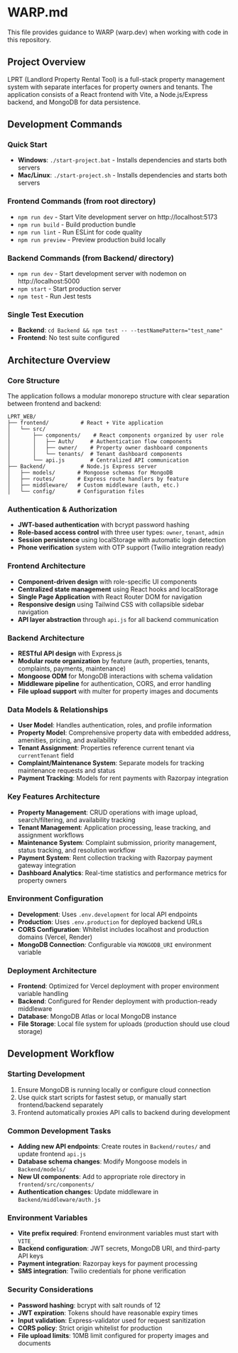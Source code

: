 # WARP.md

This file provides guidance to WARP (warp.dev) when working with code in this repository.

## Project Overview

LPRT (Landlord Property Rental Tool) is a full-stack property management system with separate interfaces for property owners and tenants. The application consists of a React frontend with Vite, a Node.js/Express backend, and MongoDB for data persistence.

## Development Commands

### Quick Start
- **Windows**: `./start-project.bat` - Installs dependencies and starts both servers
- **Mac/Linux**: `./start-project.sh` - Installs dependencies and starts both servers

### Frontend Commands (from root directory)
- `npm run dev` - Start Vite development server on http://localhost:5173
- `npm run build` - Build production bundle
- `npm run lint` - Run ESLint for code quality
- `npm run preview` - Preview production build locally

### Backend Commands (from Backend/ directory)
- `npm run dev` - Start development server with nodemon on http://localhost:5000
- `npm start` - Start production server
- `npm test` - Run Jest tests

### Single Test Execution
- **Backend**: `cd Backend && npm test -- --testNamePattern="test_name"`
- **Frontend**: No test suite configured

## Architecture Overview

### Core Structure
The application follows a modular monorepo structure with clear separation between frontend and backend:

```
LPRT_WEB/
├── frontend/          # React + Vite application
│   └── src/
│       ├── components/    # React components organized by user role
│       │   ├── Auth/     # Authentication flow components
│       │   ├── owner/    # Property owner dashboard components
│       │   └── tenants/  # Tenant dashboard components
│       └── api.js        # Centralized API communication
├── Backend/           # Node.js Express server
│   ├── models/       # Mongoose schemas for MongoDB
│   ├── routes/       # Express route handlers by feature
│   ├── middleware/   # Custom middleware (auth, etc.)
│   └── config/       # Configuration files
```

### Authentication & Authorization
- **JWT-based authentication** with bcrypt password hashing
- **Role-based access control** with three user types: `owner`, `tenant`, `admin`
- **Session persistence** using localStorage with automatic login detection
- **Phone verification** system with OTP support (Twilio integration ready)

### Frontend Architecture
- **Component-driven design** with role-specific UI components
- **Centralized state management** using React hooks and localStorage
- **Single Page Application** with React Router DOM for navigation
- **Responsive design** using Tailwind CSS with collapsible sidebar navigation
- **API layer abstraction** through `api.js` for all backend communication

### Backend Architecture
- **RESTful API design** with Express.js
- **Modular route organization** by feature (auth, properties, tenants, complaints, payments, maintenance)
- **Mongoose ODM** for MongoDB interactions with schema validation
- **Middleware pipeline** for authentication, CORS, and error handling
- **File upload support** with multer for property images and documents

### Data Models & Relationships
- **User Model**: Handles authentication, roles, and profile information
- **Property Model**: Comprehensive property data with embedded address, amenities, pricing, and availability
- **Tenant Assignment**: Properties reference current tenant via `currentTenant` field
- **Complaint/Maintenance System**: Separate models for tracking maintenance requests and status
- **Payment Tracking**: Models for rent payments with Razorpay integration

### Key Features Architecture
- **Property Management**: CRUD operations with image upload, search/filtering, and availability tracking
- **Tenant Management**: Application processing, lease tracking, and assignment workflows  
- **Maintenance System**: Complaint submission, priority management, status tracking, and resolution workflow
- **Payment System**: Rent collection tracking with Razorpay payment gateway integration
- **Dashboard Analytics**: Real-time statistics and performance metrics for property owners

### Environment Configuration
- **Development**: Uses `.env.development` for local API endpoints
- **Production**: Uses `.env.production` for deployed backend URLs
- **CORS Configuration**: Whitelist includes localhost and production domains (Vercel, Render)
- **MongoDB Connection**: Configurable via `MONGODB_URI` environment variable

### Deployment Architecture
- **Frontend**: Optimized for Vercel deployment with proper environment variable handling
- **Backend**: Configured for Render deployment with production-ready middleware
- **Database**: MongoDB Atlas or local MongoDB instance
- **File Storage**: Local file system for uploads (production should use cloud storage)

## Development Workflow

### Starting Development
1. Ensure MongoDB is running locally or configure cloud connection
2. Use quick start scripts for fastest setup, or manually start frontend/backend separately
3. Frontend automatically proxies API calls to backend during development

### Common Development Tasks
- **Adding new API endpoints**: Create routes in `Backend/routes/` and update frontend `api.js`
- **Database schema changes**: Modify Mongoose models in `Backend/models/`
- **New UI components**: Add to appropriate role directory in `frontend/src/components/`
- **Authentication changes**: Update middleware in `Backend/middleware/auth.js`

### Environment Variables
- **Vite prefix required**: Frontend environment variables must start with `VITE_`
- **Backend configuration**: JWT secrets, MongoDB URI, and third-party API keys
- **Payment integration**: Razorpay keys for payment processing
- **SMS integration**: Twilio credentials for phone verification

### Security Considerations
- **Password hashing**: bcrypt with salt rounds of 12
- **JWT expiration**: Tokens should have reasonable expiry times
- **Input validation**: Express-validator used for request sanitization
- **CORS policy**: Strict origin whitelist for production
- **File upload limits**: 10MB limit configured for property images and documents